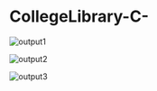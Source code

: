 # CollegeLibrary-C-
![output1](https://user-images.githubusercontent.com/68371302/128120067-36a95b6d-0e18-493c-bb8e-a28341b106e7.png)

![output2](https://user-images.githubusercontent.com/68371302/128120054-775297d6-7cc1-4725-9d70-106f744b2bdb.png)

![output3](https://user-images.githubusercontent.com/68371302/128120033-d19a7823-eae0-4dfc-b981-44afa6e874fc.png)
